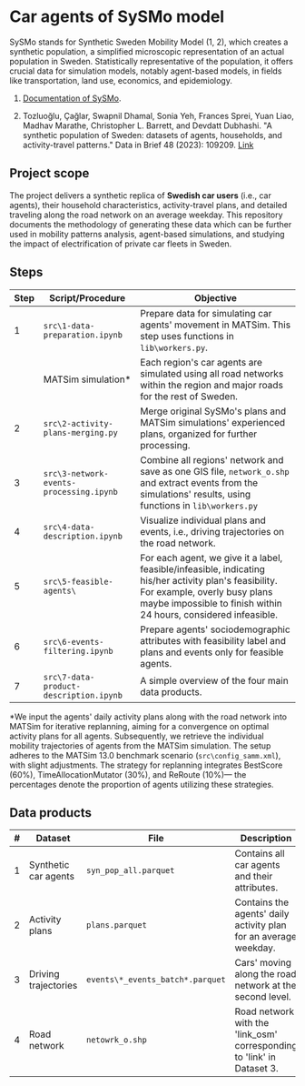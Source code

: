 # Car agents of SySMo model
SySMo stands for Synthetic Sweden Mobility Model (1, 2), which creates a synthetic population, a simplified microscopic representation of an actual population in Sweden. 
Statistically representative of the population, it offers crucial data for simulation models, notably agent-based models, in fields like transportation, land use, economics, and epidemiology.

1. [Documentation of SySMo](https://research.chalmers.se/publication/531094).

2. Tozluoğlu, Çağlar, Swapnil Dhamal, Sonia Yeh, Frances Sprei, Yuan Liao, Madhav Marathe, Christopher L. Barrett, and Devdatt Dubhashi. "A synthetic population of Sweden: datasets of agents, households, and activity-travel patterns." Data in Brief 48 (2023): 109209.
[Link](https://www.sciencedirect.com/science/article/pii/S2352340923003281?via%3Dihub)

## Project scope
The project delivers a synthetic replica of **Swedish car users** (i.e., car agents), their household characteristics, activity-travel plans, and detailed traveling along the road network on an average weekday.
This repository documents the methodology of generating these data which can be further used in mobility patterns analysis, agent-based simulations, and studying the impact of electrification of private car fleets in Sweden.

## Steps

| Step | Script/Procedure                        | Objective                                                                                                                                                                                                  |
|------|-----------------------------------------|------------------------------------------------------------------------------------------------------------------------------------------------------------------------------------------------------------|
| 1    | `src\1-data-preparation.ipynb`          | Prepare data for simulating car agents' movement in MATSim. This step uses functions in `lib\workers.py`.                                                                                                  |
|      | MATSim simulation*                      | Each region's car agents are simulated using all road networks within the region and major roads for the rest of Sweden.                                                                                   |
| 2    | `src\2-activity-plans-merging.py`       | Merge original SySMo's plans and MATSim simulations' experienced plans, organized for further processing.                                                                                                  |
| 3    | `src\3-network-events-processing.ipynb` | Combine all regions' network and save as one GIS file, `network_o.shp` and extract events from the simulations' results, using functions in `lib\workers.py`                                               |
| 4    | `src\4-data-description.ipynb`          | Visualize individual plans and events, i.e., driving trajectories on the road network.                                                                                                                     |
| 5    | `src\5-feasible-agents\`                | For each agent, we give it a label, feasible/infeasible, indicating his/her activity plan's feasibility. For example, overly busy plans maybe impossible to finish within 24 hours, considered infeasible. |
| 6    | `src\6-events-filtering.ipynb`          | Prepare agents' sociodemographic attributes with feasibility label and plans and events only for feasible agents.                                                                                          |
| 7    | `src\7-data-product-description.ipynb`  | A simple overview of the four main data products.                                                                                                                                                          |

*We input the agents' daily activity plans along with the road network into MATSim for iterative replanning, aiming for a convergence on optimal activity plans for all agents. 
Subsequently, we retrieve the individual mobility trajectories of agents from the MATSim simulation.
The setup adheres to the MATSim 13.0 benchmark scenario (`src\config_samm.xml`), with slight adjustments. 
The strategy for replanning integrates BestScore (60%), TimeAllocationMutator (30%), and ReRoute (10%)—
the percentages denote the proportion of agents utilizing these strategies.

## Data products
| # | Dataset              | File                             | Description                                                            |
|---|----------------------|----------------------------------|------------------------------------------------------------------------|
| 1 | Synthetic car agents | `syn_pop_all.parquet`            | Contains all car agents and their attributes.                          |
| 2 | Activity plans       | `plans.parquet`                  | Contains the agents' daily activity plan for an average weekday.       |
| 3 | Driving trajectories | `events\*_events_batch*.parquet` | Cars' moving along the road network at the second level.               |
| 4 | Road network         | `netowrk_o.shp`                  | Road network with the 'link_osm' corresponding to 'link' in Dataset 3. |